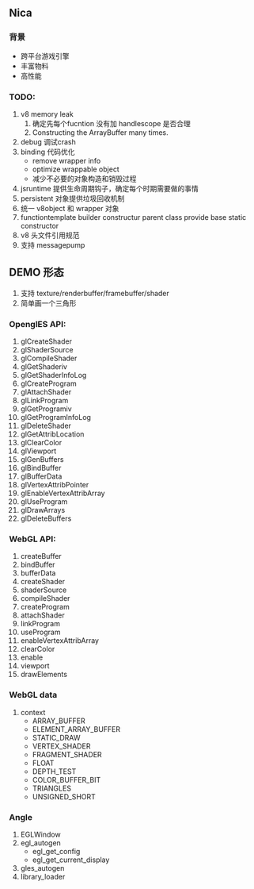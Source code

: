 ## Nica

### 背景
- 跨平台游戏引擎
- 丰富物料
- 高性能


### TODO:
1. v8 memory leak
    1. 确定先每个fucntion 没有加 handlescope 是否合理
    2. Constructing the ArrayBuffer many times.
2. debug 调试crash
3. binding 代码优化
    - remove wrapper info
    - optimize wrappable object
    - 减少不必要的对象构造和销毁过程
4. jsruntime 提供生命周期钩子，确定每个时期需要做的事情
5. persistent 对象提供垃圾回收机制
6. 统一 v8object 和 wrapper 对象
7. functiontemplate builder constructur parent class provide base static constructor
8. v8 头文件引用规范
9. 支持 messagepump


## DEMO 形态

1. 支持 texture/renderbuffer/framebuffer/shader
2. 简单画一个三角形

### OpenglES API:
1. glCreateShader
2. glShaderSource
3. glCompileShader
4. glGetShaderiv
5. glGetShaderInfoLog
6. glCreateProgram
7. glAttachShader
8. glLinkProgram
9. glGetProgramiv
10. glGetProgramInfoLog
11. glDeleteShader
12. glGetAttribLocation
13. glClearColor
14. glViewport
15. glGenBuffers
16. glBindBuffer
17. glBufferData
18. glVertexAttribPointer
19. glEnableVertexAttribArray
20. glUseProgram
21. glDrawArrays
22. glDeleteBuffers

### WebGL API:
1. createBuffer
2. bindBuffer
3. bufferData
4. createShader
5. shaderSource
6. compileShader
7. createProgram
8. attachShader
9. linkProgram
10. useProgram
11. enableVertexAttribArray
12. clearColor
13. enable
14. viewport
15. drawElements

### WebGL data
1. context
    - ARRAY_BUFFER
    - ELEMENT_ARRAY_BUFFER
    - STATIC_DRAW
    - VERTEX_SHADER
    - FRAGMENT_SHADER
    - FLOAT
    - DEPTH_TEST
    - COLOR_BUFFER_BIT
    - TRIANGLES
    - UNSIGNED_SHORT

### Angle
1. EGLWindow
2. egl_autogen
    - egl_get_config
    - egl_get_current_display
3. gles_autogen
4. library_loader
